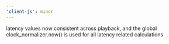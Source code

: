 ```yaml
---
'client-js': minor
---
```


latency values now consistent across playback, and the global clock_normalizer.now() is used for all latency related calculations

